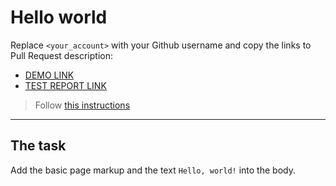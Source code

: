 # Hello world
Replace `<your_account>` with your Github username and copy the links to Pull Request description:
- [DEMO LINK](https://<Lilia-Mazur>.github.io/layout_hello-world/)
- [TEST REPORT LINK](https://<Lilia-Mazur>.github.io/layout_hello-world/report/html_report/)

> Follow [this instructions](https://github.com/mate-academy/layout_task-guideline#how-to-solve-the-layout-tasks-on-github)
___

## The task 
Add the basic page markup and the text `Hello, world!` into the body.
